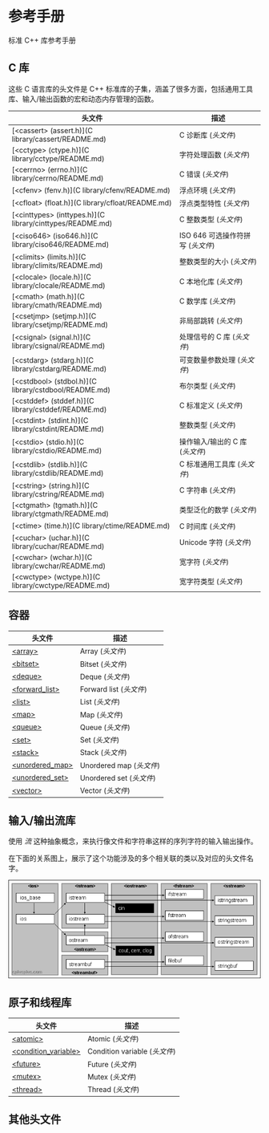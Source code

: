 # 参考手册

标准 C++ 库参考手册

## C 库

这些 C 语言库的头文件是 C++ 标准库的子集，涵盖了很多方面，包括通用工具库、输入/输出函数的宏和动态内存管理的函数。

头文件                                                      | 描述
----------------------------------------------------------- | ----------------------
[\<cassert\> (assert.h)](C library/cassert/README.md)       | C 诊断库 (_头文件_)
[\<cctype\> (ctype.h)](C library/cctype/README.md)          | 字符处理函数 (_头文件_)
[\<cerrno\> (errno.h)](C library/cerrno/README.md)          | C 错误 (_头文件_)
[\<cfenv\> (fenv.h)](C library/cfenv/README.md)             | 浮点环境 (_头文件_)
[\<cfloat\> (float.h)](C library/cfloat/README.md)          | 浮点类型特性 (_头文件_)
[\<cinttypes\> (inttypes.h)](C library/cinttypes/README.md) | C 整数类型 (_头文件_)
[\<ciso646\> (iso646.h)](C library/ciso646/README.md)       | ISO 646 可选操作符拼写 (_头文件_)
[\<climits\> (limits.h)](C library/climits/README.md)       | 整数类型的大小 (_头文件_)
[\<clocale\> (locale.h)](C library/clocale/README.md)       | C 本地化库 (_头文件_)
[\<cmath\> (math.h)](C library/cmath/README.md)             | C 数学库 (_头文件_)
[\<csetjmp\> (setjmp.h)](C library/csetjmp/README.md)       | 非局部跳转 (_头文件_)
[\<csignal\> (signal.h)](C library/csignal/README.md)       | 处理信号的 C 库 (_头文件_)
[\<cstdarg\> (stdarg.h)](C library/cstdarg/README.md)       | 可变数量参数处理 (_头文件_)
[\<cstdbool\> (stdbol.h)](C library/cstdbool/README.md)     | 布尔类型 (_头文件_)
[\<cstddef\> (stddef.h)](C library/cstddef/README.md)       | C 标准定义 (_头文件_)
[\<cstdint\> (stdint.h)](C library/cstdint/README.md)       | 整数类型 (_头文件_)
[\<cstdio\> (stdio.h)](C library/cstdio/README.md)          | 操作输入/输出的 C 库 (_头文件_)
[\<cstdlib\> (stdlib.h)](C library/cstdlib/README.md)       | C 标准通用工具库 (_头文件_)
[\<cstring\> (string.h)](C library/cstring/README.md)       | C 字符串 (_头文件_)
[\<ctgmath\> (tgmath.h)](C library/ctgmath/README.md)       | 类型泛化的数学 (_头文件_)
[\<ctime\> (time.h)](C library/ctime/README.md)             | C 时间库 (_头文件_)
[\<cuchar\> (uchar.h)](C library/cuchar/README.md)          | Unicode 字符 (_头文件_)
[\<cwchar\> (wchar.h)](C library/cwchar/README.md)          | 宽字符 (_头文件_)
[\<cwctype\> (wctype.h)](C library/cwctype/README.md)       | 宽字符类型 (_头文件_)


## 容器

头文件                                                   | 描述
-------------------------------------------------------- | ---------------------
[\<array\>](Containers/array/README.md)                  | Array (_头文件_)
[\<bitset\>](Containers/bitset/README.md)                | Bitset (_头文件_)
[\<deque\>](Containers/deque/README.md)                  | Deque (_头文件_)
[\<forward\_list\>](Containers/forward_list/README.md)   | Forward list (_头文件_)
[\<list\>](Containers/list/README.md)                    | List (_头文件_)
[\<map\>](Containers/map/README.md)                      | Map (_头文件_)
[\<queue\>](Containers/queue/README.md)                  | Queue (_头文件_)
[\<set\>](Containers/set/README.md)                      | Set (_头文件_)
[\<stack\>](Containers/stack/README.md)                  | Stack (_头文件_)
[\<unordered\_map\>](Containers/unordered_map/README.md) | Unordered map (_头文件_)
[\<unordered\_set\>](Containers/unordered_set/README.md) | Unordered set (_头文件_)
[\<vector\>](Containers/vector/README.md)                | Vector (_头文件_)


## 输入/输出流库

使用 _流_ 这种抽象概念，来执行像文件和字符串这样的序列字符的输入输出操作。

在下面的关系图上，展示了这个功能涉及的多个相关联的类以及对应的头文件名字。

![images](images/iostream.gif)


## 原子和线程库

头文件                                                                  | 描述
----------------------------------------------------------------------- | -------------------------
[\<atomic\>](Multi-threading/atomic/README.md)                          | Atomic (_头文件_)
[\<condition\_variable\>](Multi-threading/condition_variable/README.md) | Condition variable (_头文件_)
[\<future\>](Multi-threading/future/README.md)                          | Future (_头文件_)
[\<mutex\>](Multi-threading/mutex/README.md)                            | Mutex (_头文件_)
[\<thread\>](Multi-threading/thread/README.md)                          | Thread (_头文件_)


## 其他头文件
